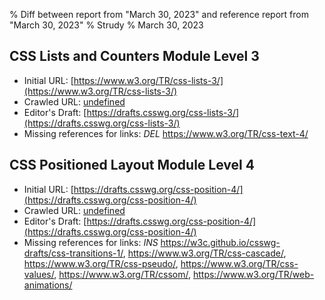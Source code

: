 % Diff between report from "March 30, 2023" and reference report from "March 30, 2023"
% Strudy
% March 30, 2023

## CSS Lists and Counters Module Level 3

- Initial URL: [https://www.w3.org/TR/css-lists-3/](https://www.w3.org/TR/css-lists-3/)
- Crawled URL: [undefined](undefined)
- Editor's Draft: [https://drafts.csswg.org/css-lists-3/](https://drafts.csswg.org/css-lists-3/)
- Missing references for links: *DEL* https://www.w3.org/TR/css-text-4/


## CSS Positioned Layout Module Level 4

- Initial URL: [https://drafts.csswg.org/css-position-4/](https://drafts.csswg.org/css-position-4/)
- Crawled URL: [undefined](undefined)
- Editor's Draft: [https://drafts.csswg.org/css-position-4/](https://drafts.csswg.org/css-position-4/)
- Missing references for links: *INS* https://w3c.github.io/csswg-drafts/css-transitions-1/, https://www.w3.org/TR/css-cascade/, https://www.w3.org/TR/css-pseudo/, https://www.w3.org/TR/css-values/, https://www.w3.org/TR/cssom/, https://www.w3.org/TR/web-animations/



